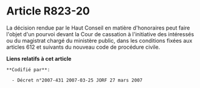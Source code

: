 # Article R823-20

La décision rendue par le Haut Conseil en matière d'honoraires peut faire l'objet d'un pourvoi devant la Cour de cassation à
l'initiative des intéressés ou du magistrat chargé du ministère public, dans les conditions fixées aux articles 612 et
suivants du nouveau code de procédure civile.

**Liens relatifs à cet article**

	**Codifié par**:

	  - Décret n°2007-431 2007-03-25 JORF 27 mars 2007
